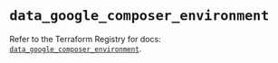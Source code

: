 # `data_google_composer_environment`

Refer to the Terraform Registry for docs: [`data_google_composer_environment`](https://registry.terraform.io/providers/hashicorp/google/6.36.0/docs/data-sources/composer_environment).
